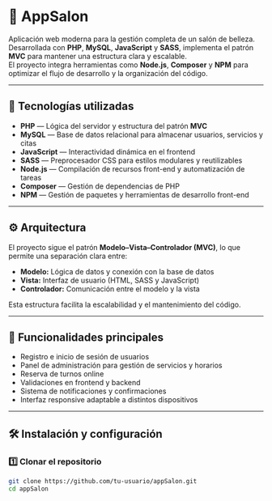 # 💈 AppSalon

Aplicación web moderna para la gestión completa de un salón de belleza.  
Desarrollada con **PHP**, **MySQL**, **JavaScript** y **SASS**, implementa el patrón **MVC** para mantener una estructura clara y escalable.  
El proyecto integra herramientas como **Node.js**, **Composer** y **NPM** para optimizar el flujo de desarrollo y la organización del código.

---

## 🧩 Tecnologías utilizadas

- **PHP** — Lógica del servidor y estructura del patrón **MVC**  
- **MySQL** — Base de datos relacional para almacenar usuarios, servicios y citas  
- **JavaScript** — Interactividad dinámica en el frontend  
- **SASS** — Preprocesador CSS para estilos modulares y reutilizables  
- **Node.js** — Compilación de recursos front-end y automatización de tareas  
- **Composer** — Gestión de dependencias de PHP  
- **NPM** — Gestión de paquetes y herramientas de desarrollo front-end  

---

## ⚙️ Arquitectura

El proyecto sigue el patrón **Modelo–Vista–Controlador (MVC)**, lo que permite una separación clara entre:
- **Modelo:** Lógica de datos y conexión con la base de datos  
- **Vista:** Interfaz de usuario (HTML, SASS y JavaScript)  
- **Controlador:** Comunicación entre el modelo y la vista  

Esta estructura facilita la escalabilidad y el mantenimiento del código.

---

## 🚀 Funcionalidades principales

- Registro e inicio de sesión de usuarios  
- Panel de administración para gestión de servicios y horarios  
- Reserva de turnos online  
- Validaciones en frontend y backend  
- Sistema de notificaciones y confirmaciones  
- Interfaz responsive adaptable a distintos dispositivos  

---

## 🛠️ Instalación y configuración

### 1️⃣ Clonar el repositorio
```bash
git clone https://github.com/tu-usuario/appSalon.git
cd appSalon
